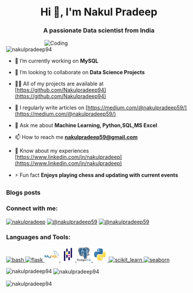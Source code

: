 <h1 align="center">Hi 👋, I'm Nakul Pradeep</h1>
<h3 align="center">A passionate Data scientist from India</h3>
<img align="right" alt="Coding" width="400" src="https://i.pinimg.com/originals/e8/f4/53/e8f453469a3ec97ecd354df465d73913.gif">

<p align="left"> <img src="https://komarev.com/ghpvc/?username=nakulpradeep94&label=Profile%20views&color=0e75b6&style=flat" alt="nakulpradeep94" /> </p>

- 🔭 I’m currently working on **MySQL**

- 👯 I’m looking to collaborate on **Data Science Projects**

- 👨‍💻 All of my projects are available at [https://github.com/Nakulpradeep94](https://github.com/Nakulpradeep94)

- 📝 I regularly write articles on [https://medium.com/@nakulpradeep59/](https://medium.com/@nakulpradeep59/)

- 💬 Ask me about **Machine Learning, Python,SQL,MS Excel**

- 📫 How to reach me **nakulpradeep59@gmail.com**

- 📄 Know about my experiences [https://www.linkedin.com/in/nakulpradeep](https://www.linkedin.com/in/nakulpradeep)

- ⚡ Fun fact **Enjoys playing chess and updating with current events**

### Blogs posts
<!-- BLOG-POST-LIST:START -->
<!-- BLOG-POST-LIST:END -->

<h3 align="left">Connect with me:</h3>
<p align="left">
<a href="https://linkedin.com/in/nakulpradeep" target="blank"><img align="center" src="https://raw.githubusercontent.com/rahuldkjain/github-profile-readme-generator/master/src/images/icons/Social/linked-in-alt.svg" alt="nakulpradeep" height="30" width="40" /></a>
<a href="https://medium.com/@nakulpradeep59" target="blank"><img align="center" src="https://raw.githubusercontent.com/rahuldkjain/github-profile-readme-generator/master/src/images/icons/Social/medium.svg" alt="@nakulpradeep59" height="30" width="40" /></a>
<a href="https://www.hackerrank.com/@nakulpradeep59" target="blank"><img align="center" src="https://raw.githubusercontent.com/rahuldkjain/github-profile-readme-generator/master/src/images/icons/Social/hackerrank.svg" alt="@nakulpradeep59" height="30" width="40" /></a>
</p>

<h3 align="left">Languages and Tools:</h3>
<p align="left"> <a href="https://www.gnu.org/software/bash/" target="_blank" rel="noreferrer"> <img src="https://www.vectorlogo.zone/logos/gnu_bash/gnu_bash-icon.svg" alt="bash" width="40" height="40"/> </a> <a href="https://flask.palletsprojects.com/" target="_blank" rel="noreferrer"> <img src="https://www.vectorlogo.zone/logos/pocoo_flask/pocoo_flask-icon.svg" alt="flask" width="40" height="40"/> </a> <a href="https://www.mysql.com/" target="_blank" rel="noreferrer"> <img src="https://raw.githubusercontent.com/devicons/devicon/master/icons/mysql/mysql-original-wordmark.svg" alt="mysql" width="40" height="40"/> </a> <a href="https://pandas.pydata.org/" target="_blank" rel="noreferrer"> <img src="https://raw.githubusercontent.com/devicons/devicon/2ae2a900d2f041da66e950e4d48052658d850630/icons/pandas/pandas-original.svg" alt="pandas" width="40" height="40"/> </a> <a href="https://www.postgresql.org" target="_blank" rel="noreferrer"> <img src="https://raw.githubusercontent.com/devicons/devicon/master/icons/postgresql/postgresql-original-wordmark.svg" alt="postgresql" width="40" height="40"/> </a> <a href="https://www.python.org" target="_blank" rel="noreferrer"> <img src="https://raw.githubusercontent.com/devicons/devicon/master/icons/python/python-original.svg" alt="python" width="40" height="40"/> </a> <a href="https://scikit-learn.org/" target="_blank" rel="noreferrer"> <img src="https://upload.wikimedia.org/wikipedia/commons/0/05/Scikit_learn_logo_small.svg" alt="scikit_learn" width="40" height="40"/> </a> <a href="https://seaborn.pydata.org/" target="_blank" rel="noreferrer"> <img src="https://seaborn.pydata.org/_images/logo-mark-lightbg.svg" alt="seaborn" width="40" height="40"/> </a> </p>

<p><img align="left" src="https://github-readme-stats.vercel.app/api/top-langs?username=nakulpradeep94&show_icons=true&locale=en&layout=compact" alt="nakulpradeep94" /></p>

<p>&nbsp;<img align="center" src="https://github-readme-stats.vercel.app/api?username=nakulpradeep94&show_icons=true&locale=en" alt="nakulpradeep94" /></p>

<p><img align="center" src="https://github-readme-streak-stats.herokuapp.com/?user=nakulpradeep94&" alt="nakulpradeep94" /></p>
